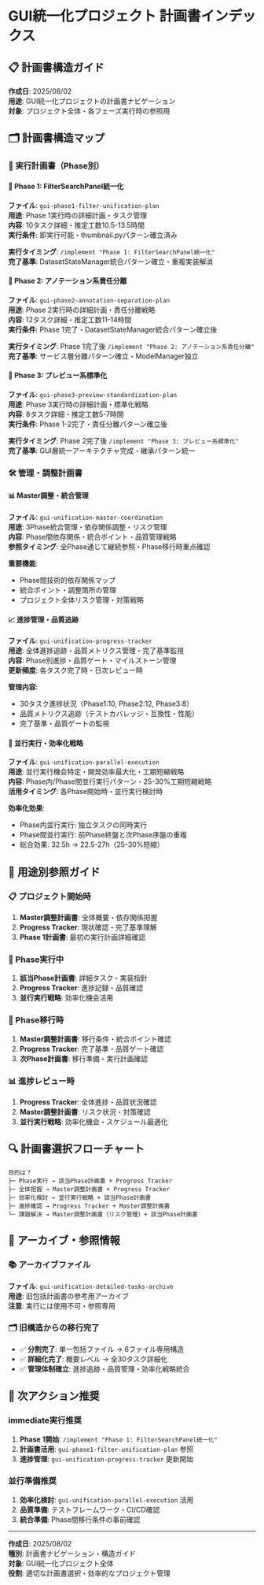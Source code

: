 # GUI統一化プロジェクト 計画書インデックス

## 📋 **計画書構造ガイド**
**作成日**: 2025/08/02  
**用途**: GUI統一化プロジェクトの計画書ナビゲーション  
**対象**: プロジェクト全体・各フェーズ実行時の参照用  

## 🗂️ **計画書構造マップ**

### **🎯 実行計画書（Phase別）**

#### **📘 Phase 1: FilterSearchPanel統一化**
**ファイル**: `gui-phase1-filter-unification-plan`  
**用途**: Phase 1実行時の詳細計画・タスク管理  
**内容**: 10タスク詳細・推定工数10.5-13.5時間  
**実行条件**: 即実行可能・thumbnail.pyパターン確立済み  

**実行タイミング**: `/implement "Phase 1: FilterSearchPanel統一化"`  
**完了基準**: DatasetStateManager統合パターン確立・重複実装解消  

#### **📗 Phase 2: アノテーション系責任分離**
**ファイル**: `gui-phase2-annotation-separation-plan`  
**用途**: Phase 2実行時の詳細計画・責任分離戦略  
**内容**: 12タスク詳細・推定工数11-14時間  
**実行条件**: Phase 1完了・DatasetStateManager統合パターン確立後  

**実行タイミング**: Phase 1完了後 `/implement "Phase 2: アノテーション系責任分離"`  
**完了基準**: サービス層分離パターン確立・ModelManager独立  

#### **📙 Phase 3: プレビュー系標準化**
**ファイル**: `gui-phase3-preview-standardization-plan`  
**用途**: Phase 3実行時の詳細計画・標準化戦略  
**内容**: 8タスク詳細・推定工数5-7時間  
**実行条件**: Phase 1-2完了・責任分離パターン確立後  

**実行タイミング**: Phase 2完了後 `/implement "Phase 3: プレビュー系標準化"`  
**完了基準**: GUI層統一アーキテクチャ完成・継承パターン統一  

### **🛠️ 管理・調整計画書**

#### **📊 Master調整・統合管理**
**ファイル**: `gui-unification-master-coordination`  
**用途**: 3Phase統合管理・依存関係調整・リスク管理  
**内容**: Phase間依存関係・統合ポイント・品質管理戦略  
**参照タイミング**: 全Phase通じて継続参照・Phase移行時重点確認  

**重要機能**: 
- Phase間技術的依存関係マップ
- 統合ポイント・調整箇所の管理
- プロジェクト全体リスク管理・対策戦略

#### **📈 進捗管理・品質追跡**
**ファイル**: `gui-unification-progress-tracker`  
**用途**: 全体進捗追跡・品質メトリクス管理・完了基準監視  
**内容**: Phase別進捗・品質ゲート・マイルストーン管理  
**更新頻度**: 各タスク完了時・日次レビュー時  

**管理内容**:
- 30タスク進捗状況（Phase1:10, Phase2:12, Phase3:8）
- 品質メトリクス追跡（テストカバレッジ・互換性・性能）
- 完了基準・品質ゲートの監視

#### **🔄 並行実行・効率化戦略**
**ファイル**: `gui-unification-parallel-execution`  
**用途**: 並行実行機会特定・開発効率最大化・工期短縮戦略  
**内容**: Phase内/Phase間並行実行パターン・25-30%工期短縮戦略  
**活用タイミング**: 各Phase開始時・並行実行検討時  

**効率化効果**:
- Phase内並行実行: 独立タスクの同時実行
- Phase間並行実行: 前Phase終盤と次Phase序盤の重複
- 総合効果: 32.5h → 22.5-27h（25-30%短縮）

## 🎯 **用途別参照ガイド**

### **📋 プロジェクト開始時**
1. **Master調整計画書**: 全体概要・依存関係把握
2. **Progress Tracker**: 現状確認・完了基準理解
3. **Phase 1計画書**: 最初の実行計画詳細確認

### **🔧 Phase実行中**
1. **該当Phase計画書**: 詳細タスク・実装指針
2. **Progress Tracker**: 進捗記録・品質確認
3. **並行実行戦略**: 効率化機会活用

### **🔗 Phase移行時**
1. **Master調整計画書**: 移行条件・統合ポイント確認
2. **Progress Tracker**: 完了基準・品質ゲート確認
3. **次Phase計画書**: 移行準備・実行計画確認

### **📊 進捗レビュー時**
1. **Progress Tracker**: 全体進捗・品質状況確認
2. **Master調整計画書**: リスク状況・対策確認
3. **並行実行戦略**: 効率化機会・スケジュール最適化

## 🔍 **計画書選択フローチャート**

```
目的は？
├─ Phase実行 → 該当Phase計画書 + Progress Tracker
├─ 全体把握 → Master調整計画書 + Progress Tracker
├─ 効率化検討 → 並行実行戦略 + 該当Phase計画書
├─ 進捗確認 → Progress Tracker + Master調整計画書
└─ 課題解決 → Master調整計画書（リスク管理）+ 該当Phase計画書
```

## 📝 **アーカイブ・参照情報**

### **📚 アーカイブファイル**
**ファイル**: `gui-unification-detailed-tasks-archive`  
**用途**: 旧包括計画書の参考用アーカイブ  
**注意**: 実行には使用不可・参照専用  

### **🗂️ 旧構造からの移行完了**
- ✅ **分割完了**: 単一包括ファイル → 6ファイル専用構造
- ✅ **詳細化完了**: 概要レベル → 全30タスク詳細化
- ✅ **管理体制確立**: 進捗追跡・品質管理・効率化戦略統合

## 🚀 **次アクション推奨**

### **immediate実行推奨**
1. **Phase 1開始**: `/implement "Phase 1: FilterSearchPanel統一化"`
2. **計画書活用**: `gui-phase1-filter-unification-plan` 参照
3. **進捗管理**: `gui-unification-progress-tracker` 更新開始

### **並行準備推奨**
1. **効率化検討**: `gui-unification-parallel-execution` 活用
2. **品質準備**: テストフレームワーク・CI/CD確認
3. **統合準備**: Phase間移行条件の事前確認

---
**作成日**: 2025/08/02  
**種別**: 計画書ナビゲーション・構造ガイド  
**対象**: GUI統一化プロジェクト全体  
**役割**: 適切な計画書選択・効率的なプロジェクト管理